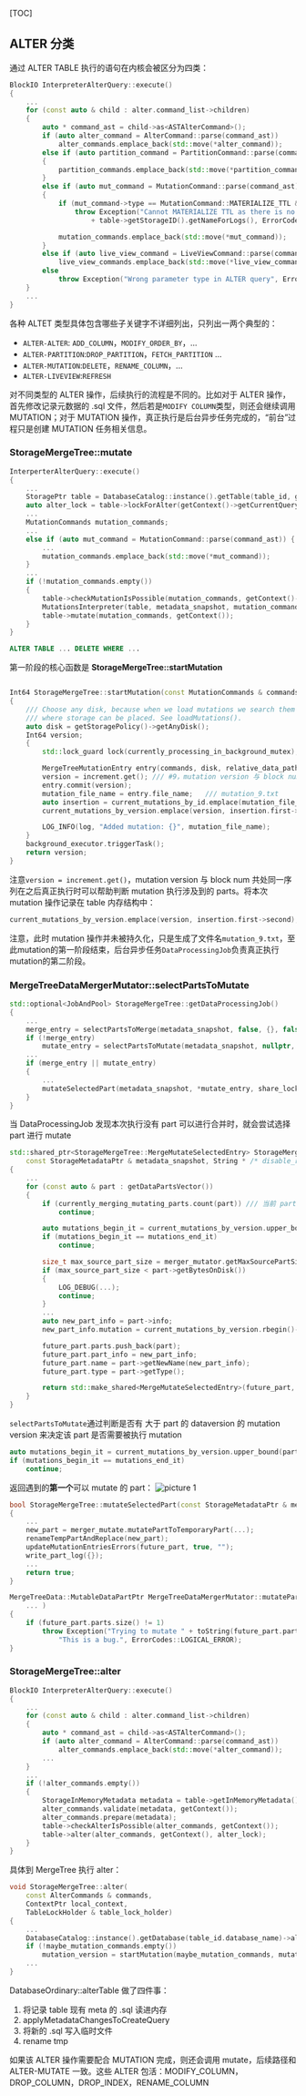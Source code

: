 [TOC]
## ALTER 分类
通过 ALTER TABLE 执行的语句在内核会被区分为四类：
```c++
BlockIO InterpreterAlterQuery::execute()
{
    ...
    for (const auto & child : alter.command_list->children)
    {
        auto * command_ast = child->as<ASTAlterCommand>();
        if (auto alter_command = AlterCommand::parse(command_ast))
            alter_commands.emplace_back(std::move(*alter_command));
        else if (auto partition_command = PartitionCommand::parse(command_ast))
        {
            partition_commands.emplace_back(std::move(*partition_command));
        }
        else if (auto mut_command = MutationCommand::parse(command_ast))
        {
            if (mut_command->type == MutationCommand::MATERIALIZE_TTL && !metadata_snapshot->hasAnyTTL())
                throw Exception("Cannot MATERIALIZE TTL as there is no TTL set for table "
                    + table->getStorageID().getNameForLogs(), ErrorCodes::INCORRECT_QUERY);

            mutation_commands.emplace_back(std::move(*mut_command));
        }
        else if (auto live_view_command = LiveViewCommand::parse(command_ast))
            live_view_commands.emplace_back(std::move(*live_view_command));
        else
            throw Exception("Wrong parameter type in ALTER query", ErrorCodes::LOGICAL_ERROR);
    }
    ...
}
```
各种 ALTET 类型具体包含哪些子关键字不详细列出，只列出一两个典型的：
* `ALTER-ALTER`: `ADD_COLUMN`，`MODIFY_ORDER_BY`，...
* `ALTER-PARTITION`:`DROP_PARTITION`，`FETCH_PARTITION` ...
* `ALTER-MUTATION`:`DELETE`，`RENAME_COLUMN`，...
* `ALTER-LIVEVIEW`:`REFRESH`

对不同类型的 ALTER 操作，后续执行的流程是不同的。比如对于 ALTER 操作，首先修改记录元数据的 .sql 文件，然后若是`MODIFY COLUMN`类型，则还会继续调用 MUTATION；对于 MUTATION 操作，真正执行是后台异步任务完成的，“前台”过程只是创建 MUTATION 任务相关信息。
### StorageMergeTree::mutate
```c++
InterperterAlterQuery::execute()
{
    ...
    StoragePtr table = DatabaseCatalog::instance().getTable(table_id, getContext());
    auto alter_lock = table->lockForAlter(getContext()->getCurrentQueryId(), getContext()->getSettingsRef().lock_acquire_timeout);
    ... 
    MutationCommands mutation_commands;
    ...
    else if (auto mut_command = MutationCommand::parse(command_ast)) {
        ...
        mutation_commands.emplace_back(std::move(*mut_command));
    }
    ...
    if (!mutation_commands.empty())
    {
        table->checkMutationIsPossible(mutation_commands, getContext()->getSettingsRef());
        MutationsInterpreter(table, metadata_snapshot, mutation_commands, getContext(), false).validate();
        table->mutate(mutation_commands, getContext());
    }
}
```
```sql
ALTER TABLE ... DELETE WHERE ...
```
第一阶段的核心函数是 **StorageMergeTree::startMutation**
```c++

Int64 StorageMergeTree::startMutation(const MutationCommands & commands, String & mutation_file_name)
{
    /// Choose any disk, because when we load mutations we search them at each disk
    /// where storage can be placed. See loadMutations().
    auto disk = getStoragePolicy()->getAnyDisk();
    Int64 version;
    {
        std::lock_guard lock(currently_processing_in_background_mutex);

        MergeTreeMutationEntry entry(commands, disk, relative_data_path, insert_increment.get());
        version = increment.get(); /// #9，mutation version 与 block number 在同一序列
        entry.commit(version);
        mutation_file_name = entry.file_name;   /// mutation_9.txt
        auto insertion = current_mutations_by_id.emplace(mutation_file_name, std::move(entry));
        current_mutations_by_version.emplace(version, insertion.first->second);

        LOG_INFO(log, "Added mutation: {}", mutation_file_name);
    }
    background_executor.triggerTask();
    return version;
}
```
注意`version = increment.get()`，mutation version 与 block num 共处同一序列在之后真正执行时可以帮助判断 mutation 执行涉及到的 parts。将本次 mutation 操作记录在 table 内存结构中：
```c++
current_mutations_by_version.emplace(version, insertion.first->second);
```
注意，此时 mutation 操作并未被持久化，只是生成了文件名`mutation_9.txt`，至此mutation的第一阶段结束，后台异步任务`DataProcessingJob`负责真正执行mutation的第二阶段。
### MergeTreeDataMergerMutator::selectPartsToMutate

```c++
std::optional<JobAndPool> StorageMergeTree::getDataProcessingJob()
{
    ...
    merge_entry = selectPartsToMerge(metadata_snapshot, false, {}, false, nullptr, share_lock);
    if (!merge_entry)
        mutate_entry = selectPartsToMutate(metadata_snapshot, nullptr, share_lock);
    ...
    if (merge_entry || mutate_entry) 
    {
        ... 
        mutateSelectedPart(metadata_snapshot, *mutate_entry, share_lock);
    }
}
```
当 DataProcessingJob 发现本次执行没有 part 可以进行合并时，就会尝试选择 part 进行 mutate
```c++
std::shared_ptr<StorageMergeTree::MergeMutateSelectedEntry> StorageMergeTree::selectPartsToMutate(
    const StorageMetadataPtr & metadata_snapshot, String * /* disable_reason */, TableLockHolder & /* table_lock_holder */)
{
    ...
    for (const auto & part : getDataPartsVector())
    {
        if (currently_merging_mutating_parts.count(part)) /// 当前 part 正在 merge 或者 mutate 则跳过
            continue;

        auto mutations_begin_it = current_mutations_by_version.upper_bound(part->info.getDataVersion());
        if (mutations_begin_it == mutations_end_it)
            continue;

        size_t max_source_part_size = merger_mutator.getMaxSourcePartSizeForMutation(); /// 56464492581236
        if (max_source_part_size < part->getBytesOnDisk())
        {
            LOG_DEBUG(...);
            continue;
        }
        ...
        auto new_part_info = part->info;
        new_part_info.mutation = current_mutations_by_version.rbegin()->first;

        future_part.parts.push_back(part);
        future_part.part_info = new_part_info;
        future_part.name = part->getNewName(new_part_info);
        future_part.type = part->getType();

        return std::make_shared<MergeMutateSelectedEntry>(future_part, std::move(tagger), commands);
    }
}
```
`selectPartsToMutate`通过判断是否有 大于 part 的 dataversion 的 mutation version 来决定该 part 是否需要被执行 mutation 
```c++
auto mutations_begin_it = current_mutations_by_version.upper_bound(part->info.getDataVersion());
if (mutations_begin_it == mutations_end_it)
    continue;
```
返回遇到的**第一个**可以 mutate 的 part：
<img alt="picture 1" src="../../images/41ba56b0317791e4427bd0517187042eec41ffc844d8bf33a6c6c5df8bf57ec0.png" />  

```c++
bool StorageMergeTree::mutateSelectedPart(const StorageMetadataPtr & metadata_snapshot, MergeMutateSelectedEntry & merge_mutate_entry, TableLockHolder & table_lock_holder)
{
    ...
    new_part = merger_mutate.mutatePartToTemporaryPart(...);
    renameTempPartAndReplace(new_part);
    updateMutationEntriesErrors(future_part, true, "");
    write_part_log({});
    ...
    return true;
}
```

```c++
MergeTreeData::MutableDataPartPtr MergeTreeDataMergerMutator::mutatePartToTemporaryPart(
    ... )
{
    if (future_part.parts.size() != 1)
        throw Exception("Trying to mutate " + toString(future_part.parts.size()) + " parts, not one. "
            "This is a bug.", ErrorCodes::LOGICAL_ERROR);
}
```
### StorageMergeTree::alter
```c++
BlockIO InterpreterAlterQuery::execute()
{
    ...
    for (const auto & child : alter.command_list->children)
    {
        auto * command_ast = child->as<ASTAlterCommand>();
        if (auto alter_command = AlterCommand::parse(command_ast))
            alter_commands.emplace_back(std::move(*alter_command));
        ...
    }
    ...
    if (!alter_commands.empty())
    {
        StorageInMemoryMetadata metadata = table->getInMemoryMetadata();
        alter_commands.validate(metadata, getContext());
        alter_commands.prepare(metadata);
        table->checkAlterIsPossible(alter_commands, getContext());
        table->alter(alter_commands, getContext(), alter_lock);
    }
}
```
具体到 MergeTree 执行 alter：
```c++
void StorageMergeTree::alter(
    const AlterCommands & commands,
    ContextPtr local_context,
    TableLockHolder & table_lock_holder)
{
    ...
    DatabaseCatalog::instance().getDatabase(table_id.database_name)->alterTable(local_context, table_id, new_metadata);
    if (!maybe_mutation_commands.empty())
        mutation_version = startMutation(maybe_mutation_commands, mutation_file_name);
    ...
}
```
DatabaseOrdinary::alterTable 做了四件事：
1. 将记录 table 现有 meta 的 .sql 读进内存
2. applyMetadataChangesToCreateQuery
3. 将新的 .sql 写入临时文件
4. rename tmp

如果该 ALTER 操作需要配合 MUTATION 完成，则还会调用 mutate，后续路径和 ALTER-MUTATE 一致。这些 ALTER 包活：MODIFY_COLUMN，DROP_COLUMN，DROP_INDEX，RENAME_COLUMN
